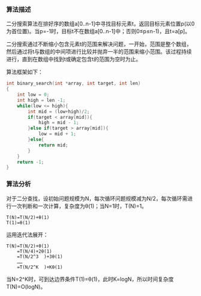 ### 算法描述

二分搜索算法在排好序的数组a[0..n-1]中寻找目标元素t，返回目标元素位置p(以0为首位置)。当p=-1时，目标t不在数组a[0..n-1]中；否则0≤p≤n-1)，且t=a[p]。

二分搜索通过不断缩小包含元素t的范围来解决问题，一开始，范围是整个数组，然后通过将t与数组的中间项进行比较并抛弃一半的范围来缩小范围。该过程持续进行，直到在数组中找到t或确定包含t的范围为空时为止。

算法框架如下：

``` c
int binary_search(int *array, int target, int len)
{
    int low = 0;
    int high = len -1;
    while(low <= high){
        int mid = (low+high)/2;
        if(target < array[mid]){
            high = mid - 1;
        }else if(target > array[mid]){
            low = mid + 1;
        }else{
            return mid;
        }
    }
    return -1;
}
```

### 算法分析

对于二分查找，设初始问题规模为N，每次循环问题规模减为N/2，每次循环需进行一次判断和一次计算，复杂度为θ(1)；当N=1时，T(N)=1。

    T(N)=T(N/2)+θ(1)
    T(1)=θ(1)

运用迭代法展开：

    T(N)=T(N/2)+θ(1)
        =T(N/4)+2θ(1)
        =T(N/2^3  )+3θ(1)
        ……
        =T(N/2^K  )+Kθ(1)

当N=2^K时，可到达边界条件T(1)=θ(1)，此时K=log⁡N，所以时间复杂度T(N)=O(logN)。
